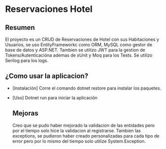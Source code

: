 # Reservaciones Hotel

## Resumen
El proyecto es un CRUD de Reservaciones de Hotel con sus Habitaciones y Usuarios, se uso EntityFrameworkc como ORM, MySQL como gestor de base de datos y ASP.NET.
Tambien se utilizo JWT para la gestion de Tokens/Autenticacióna ademas de xUnit y Moq para los Tests.
Se utilizo Serilog para los logs.

## ¿Como usar la aplicacion?
- [Instalación] Corre el comando dotnet restore para instalar los paquetes.
- [Uso] Dotnet run para iniciar la aplicación


  ## Mejoras
  Creo que se pudo haber mejorado la validacion de las entidades pero por el tiempo solo hice la validacion al registrarse. Tambien las exceptions, se pudieron haber creado personalizadas
  para cada tipo de error pero por lo mismo del tiempo solo utilize System.Exception.
